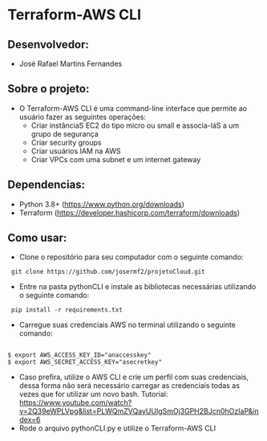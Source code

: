 # Terraform-AWS CLI

## Desenvolvedor:
- José Rafael Martins Fernandes

## Sobre o projeto:
-  O Terraform-AWS CLI é uma command-line interface que permite ao usuário fazer as seguintes operações:
    - Criar instânciaS EC2 do tipo micro ou small e associa-láS a um grupo de segurança
    - Criar security groups
    - Criar usuários IAM na AWS
    - Criar VPCs com uma subnet e um internet gateway

## Dependencias:
* Python 3.8+ (https://www.python.org/downloads)
* Terraform (https://developer.hashicorp.com/terraform/downloads)


## Como usar:
- Clone o repositório para seu computador com o seguinte comando: 
<pre><code> git clone https://github.com/josermf2/projetoCloud.git</code></pre>
- Entre na pasta pythonCLI e instale as bibliotecas necessárias utilizando o seguinte comando:
<pre><code> pip install -r requirements.txt</code></pre>
- Carregue suas credenciais AWS no terminal utilizando o seguinte comando:
<pre><code> 
$ export AWS_ACCESS_KEY_ID="anaccesskey"
$ export AWS_SECRET_ACCESS_KEY="asecretkey"
</code></pre>
- Caso prefira, utilize o AWS CLI e crie um perfil com suas credenciais, dessa forma não será necessário carregar as credenciais todas as vezes que for utilizar um novo bash. Tutorial: https://www.youtube.com/watch?v=2Q39eWPLVpg&list=PLWQmZVQayUUIgSmOj3GPH2BJcn0hOzIaP&index=6
- Rode o arquivo pythonCLI.py e utilize o Terraform-AWS CLI
